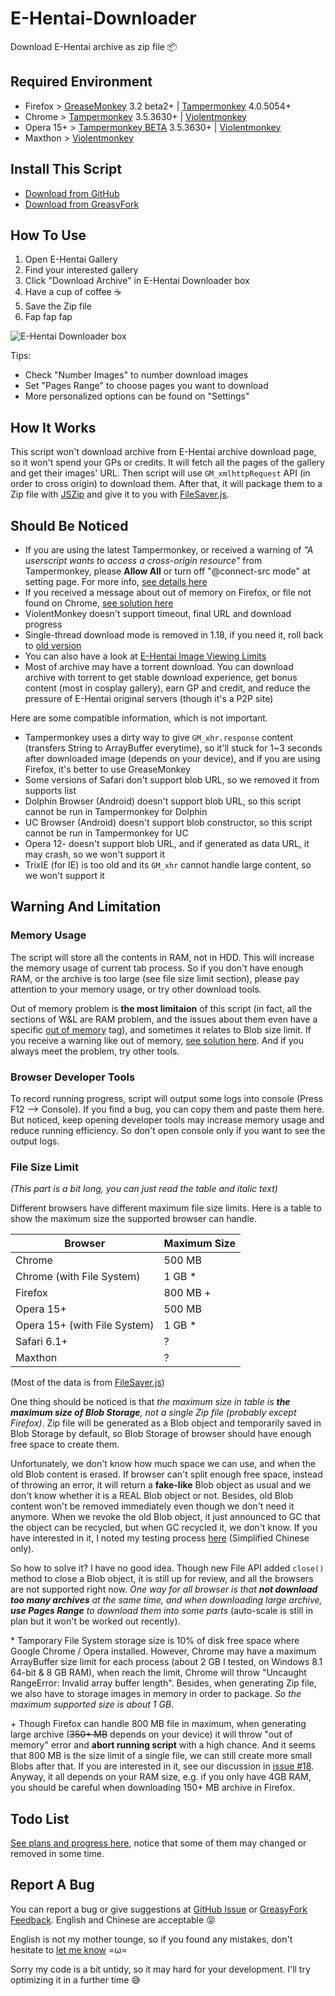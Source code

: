 # E-Hentai-Downloader

Download E-Hentai archive as zip file :package:


## Required Environment

- Firefox > [GreaseMonkey](https://addons.mozilla.org/en-US/firefox/addon/greasemonkey/) 3.2 beta2+ | [Tampermonkey](https://addons.mozilla.org/en-US/firefox/addon/tampermonkey/) 4.0.5054+
- Chrome > [Tampermonkey](http://tampermonkey.net/) 3.5.3630+ | [Violentmonkey](https://chrome.google.com/webstore/detail/jinjaccalgkegednnccohejagnlnfdag)
- Opera 15+ > [Tampermonkey BETA](https://addons.opera.com/extensions/details/tampermonkey-beta/) 3.5.3630+ | [Violentmonkey](https://addons.opera.com/extensions/details/violent-monkey/)
- Maxthon > [Violentmonkey](http://extension.maxthon.cn/detail/index.php?view_id=1680)


## Install This Script

- [Download from GitHub](https://github.com/ccloli/E-Hentai-Downloader/raw/master/e-hentai-downloader.user.js)
- [Download from GreasyFork](https://sleazyfork.org/scripts/10379-e-hentai-downloader)


## How To Use

1. Open E-Hentai Gallery
2. Find your interested gallery
3. Click "Download Archive" in E-Hentai Downloader box
4. Have a cup of coffee :coffee:
5. Save the Zip file
6. Fap fap fap

![E-Hentai Downloader box](https://cloud.githubusercontent.com/assets/8115912/10636596/56c9073c-7833-11e5-9161-c2c9f1a288a7.png)

Tips:
* Check "Number Images" to number download images
* Set "Pages Range" to choose pages you want to download
* More personalized options can be found on "Settings"


## How It Works

This script won't download archive from E-Hentai archive download page, so it won't spend your GPs or credits. It will fetch all the pages of the gallery and get their images' URL. Then script will use `GM_xmlhttpRequest` API (in order to cross origin) to download them. After that, it will package them to a Zip file with [JSZip](https://github.com/Stuk/jszip) and give it to you with [FileSaver.js](https://github.com/eligrey/FileSaver.js).


## Should Be Noticed

- If you are using the latest Tampermonkey, or received a warning of _"A userscript wants to access a cross-origin resource"_ from Tampermonkey, please **Allow All** or turn off "@connect-src mode" at setting page. For more info, [see details here](https://github.com/ccloli/E-Hentai-Downloader/wiki/Cross-origin-request-warning-from-Tampermonkey)
- If you received a message about out of memory on Firefox, or file not found on Chrome, [see solution here](https://github.com/ccloli/E-Hentai-Downloader/wiki/Can't-make-Zip-file-successfully)
- ViolentMonkey doesn't support timeout, final URL and download progress
- Single-thread download mode is removed in 1.18, if you need it, roll back to [old version](https://github.com/ccloli/E-Hentai-Downloader/releases/tag/v1.17.4)
- You can also have a look at [E-Hentai Image Viewing Limits](https://github.com/ccloli/E-Hentai-Downloader/wiki/E%E2%88%92Hentai-Image-Viewing-Limits)
- Most of archive may have a torrent download. You can download archive with torrent to get stable download experience, get bonus content (most in cosplay gallery), earn GP and credit, and reduce the pressure of E-Hentai original servers (though it's a P2P site)

Here are some compatible information, which is not important.

- Tampermonkey uses a dirty way to give `GM_xhr.response` content (transfers String to ArrayBuffer everytime), so it'll stuck for 1~3 seconds after downloaded image (depends on your device), and if you are using Firefox, it's better to use GreaseMonkey
- Some versions of Safari don't support blob URL, so we removed it from supports list
- Dolphin Browser (Android) doesn't support blob URL, so this script cannot be run in Tampermonkey for Dolphin
- UC Browser (Android) doesn't support blob constructor, so this script cannot be run in Tampermonkey for UC
- Opera 12- doesn't support blob URL, and if generated as data URL, it may crash, so we won't support it
- TrixIE (for IE) is too old and its `GM_xhr` cannot handle large content, so we won't support it


## Warning And Limitation

### Memory Usage

The script will store all the contents in RAM, not in HDD. This will increase the memory usage of current tab process. So if you don't have enough RAM, or the archive is too large (see file size limit section), please pay attention to your memory usage, or try other download tools.

Out of memory problem is **the most limitaion** of this script (in fact, all the sections of W&L are RAM problem, and the issues about them even have a specific [out of memory](https://github.com/ccloli/E-Hentai-Downloader/issues?utf8=%E2%9C%93&q=label%3A%22out+of+memory%22+) tag), and sometimes it relates to Blob size limit. If you receive a warning like out of memory, [see solution here](https://github.com/ccloli/E-Hentai-Downloader/wiki/Can't-make-Zip-file-successfully). And if you always meet the problem, try other tools.

### Browser Developer Tools

To record running progress, script will output some logs into console (Press F12 --> Console). If you find a bug, you can copy them and paste them here. But noticed, keep opening developer tools may increase memory usage and reduce running efficiency. So don't open console only if you want to see the output logs.

### File Size Limit

_(This part is a bit long, you can just read the table and italic text)_

Different browsers have different maximum file size limits. Here is a table to show the maximum size the supported browser can handle.

| Browser                      | Maximum Size |
| ---------------------------- | ------------ |
| Chrome                       | 500 MB       |
| Chrome (with File System)    | 1 GB *       |
| Firefox                      | 800 MB +     |
| Opera 15+                    | 500 MB       |
| Opera 15+ (with File System) | 1 GB *       |
| Safari 6.1+                  | ?            |
| Maxthon                      | ?            |

(Most of the data is from [FileSaver.js](https://github.com/eligrey/FileSaver.js))

One thing should be noticed is that _the maximum size in table is **the maximum size of Blob Storage**, not a single Zip file (probably except Firefox)_. Zip file will be generated as a Blob object and temporarily saved in Blob Storage by default, so Blob Storage of browser should have enough free space to create them.

Unfortunately, we don't know how much space we can use, and when the old Blob content is erased. If browser can't split enough free space, instead of throwing an error, it will return a **fake-like** Blob object as usual and we don't know whether it is a REAL Blob object or not. Besides, old Blob content won't be removed immediately even though we don't need it anymore. When we revoke the old Blob object, it just announced to GC that the object can be recycled, but when GC recycled it, we don't know. If you have interested in it, I noted my testing process [here](http://ccloli.com/201509/bullshit-about-blob-and-object-url/) (Simplified Chinese only).

So how to solve it? I have no good idea. Though new File API added `close()` method to close a Blob object, it is still up for review, and all the browsers are not supported right now. _One way for all browser is that **not download too many archives** at the same time, and when downloading large archive, **use Pages Range** to download them into some parts_ (auto-scale is still in plan but it won't be worked out recently).

\* Tamporary File System storage size is 10% of disk free space where Google Chrome / Opera installed. However, Chrome may have a maximum ArrayBuffer size limit for each process (about 2 GB I tested, on Windows 8.1 64-bit & 8 GB RAM), when reach the limit, Chrome will throw "Uncaught RangeError: Invalid array buffer length". Besides, when generating Zip file, we also have to storage images in memory in order to package. _So the maximum supported size is about 1 GB_.

\+ Though Firefox can handle 800 MB file in maximum, when generating large archive (~~350+ MB~~ depends on your device) it will throw "out of memory" error and **abort running script** with a high chance. And it seems that 800 MB is the size limit of a single file, we can still create more small Blobs after that. If you are interested in it, see our discussion in [issue #18](https://github.com/ccloli/E-Hentai-Downloader/issues/18). Anyway, it all depends on your RAM size, e.g. if you only have 4GB RAM, you should be careful when downloading 150+ MB archive in Firefox.


## Todo List

[See plans and progress here](https://github.com/ccloli/E-Hentai-Downloader/wiki/Todo-List), notice that some of them may changed or removed in some time.


## Report A Bug

You can report a bug or give suggestions at [GitHub Issue](https://github.com/ccloli/E-Hentai-Downloader/issues) or [GreasyFork Feedback](https://sleazyfork.org/scripts/10379-e-hentai-downloader/feedback). English and Chinese are acceptable :stuck_out_tongue_closed_eyes:

English is not my mother tounge, so if you found any mistakes, don't hesitate to [let me know](https://github.com/ccloli/E-Hentai-Downloader/issues/24) =ω=

Sorry my code is a bit untidy, so it may hard for your development. I'll try optimizing it in a further time :sweat_smile:
